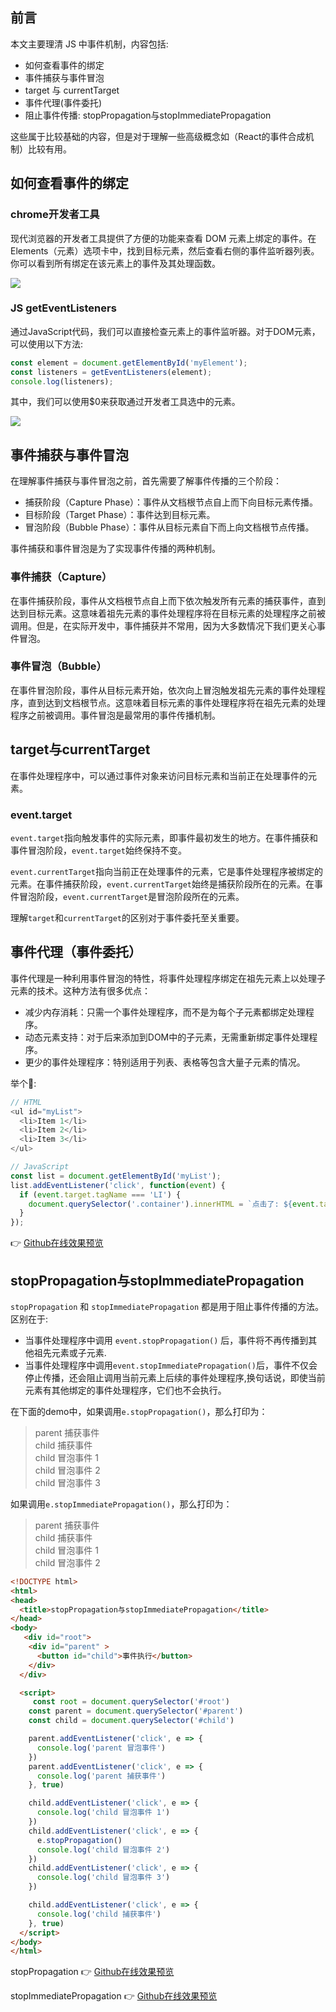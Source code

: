 ## 前言

本文主要理清 JS 中事件机制，内容包括:

- 如何查看事件的绑定
- 事件捕获与事件冒泡
- target 与 currentTarget
- 事件代理(事件委托)
- 阻止事件传播: stopPropagation与stopImmediatePropagation

这些属于比较基础的内容，但是对于理解一些高级概念如（React的事件合成机制）比较有用。

## 如何查看事件的绑定

### chrome开发者工具
现代浏览器的开发者工具提供了方便的功能来查看 DOM 元素上绑定的事件。在 Elements（元素）选项卡中，找到目标元素，然后查看右侧的事件监听器列表。你可以看到所有绑定在该元素上的事件及其处理函数。

![](https://cdn.jsdelivr.net/gh/chenxiaoyao6228/cloudimg@main/2023/js-events-inspect-with-devtools.png)

### JS getEventListeners

通过JavaScript代码，我们可以直接检查元素上的事件监听器。对于DOM元素，可以使用以下方法:

```js
const element = document.getElementById('myElement');
const listeners = getEventListeners(element);
console.log(listeners);
```
其中，我们可以使用$0来获取通过开发者工具选中的元素。

![](https://cdn.jsdelivr.net/gh/chenxiaoyao6228/cloudimg@main/2023/js-events-inspect-with-getEventListeners.png)

## 事件捕获与事件冒泡

在理解事件捕获与事件冒泡之前，首先需要了解事件传播的三个阶段：

- 捕获阶段（Capture Phase）：事件从文档根节点自上而下向目标元素传播。
- 目标阶段（Target Phase）：事件达到目标元素。
- 冒泡阶段（Bubble Phase）：事件从目标元素自下而上向文档根节点传播。

事件捕获和事件冒泡是为了实现事件传播的两种机制。

### 事件捕获（Capture）

在事件捕获阶段，事件从文档根节点自上而下依次触发所有元素的捕获事件，直到达到目标元素。这意味着祖先元素的事件处理程序将在目标元素的处理程序之前被调用。但是，在实际开发中，事件捕获并不常用，因为大多数情况下我们更关心事件冒泡。

### 事件冒泡（Bubble）

在事件冒泡阶段，事件从目标元素开始，依次向上冒泡触发祖先元素的事件处理程序，直到达到文档根节点。这意味着目标元素的事件处理程序将在祖先元素的处理程序之前被调用。事件冒泡是最常用的事件传播机制。

## target与currentTarget
在事件处理程序中，可以通过事件对象来访问目标元素和当前正在处理事件的元素。

### event.target
`event.target`指向触发事件的实际元素，即事件最初发生的地方。在事件捕获和事件冒泡阶段，`event.target`始终保持不变。

`event.currentTarget`指向当前正在处理事件的元素，它是事件处理程序被绑定的元素。在事件捕获阶段，`event.currentTarget`始终是捕获阶段所在的元素。在事件冒泡阶段，`event.currentTarget`是冒泡阶段所在的元素。

理解`target`和`currentTarget`的区别对于事件委托至关重要。

## 事件代理（事件委托）
事件代理是一种利用事件冒泡的特性，将事件处理程序绑定在祖先元素上以处理子元素的技术。这种方法有很多优点：

- 减少内存消耗：只需一个事件处理程序，而不是为每个子元素都绑定处理程序。
- 动态元素支持：对于后来添加到DOM中的子元素，无需重新绑定事件处理程序。
- 更少的事件处理程序：特别适用于列表、表格等包含大量子元素的情况。

举个🌰: 
```js
// HTML
<ul id="myList">
  <li>Item 1</li>
  <li>Item 2</li>
  <li>Item 3</li>
</ul>

// JavaScript
const list = document.getElementById('myList');
list.addEventListener('click', function(event) {
  if (event.target.tagName === 'LI') {
    document.querySelector('.container').innerHTML = `点击了: ${event.target.textContent}`
  }
});
```
👉 [Github在线效果预览](https://chenxiaoyao6228.github.io/html-preview/?https://github.com/chenxiaoyao6228/fe-notes/blob/main/Javascript/_demos/event-bubble-capture/delegate.html)

## stopPropagation与stopImmediatePropagation
`stopPropagation` 和 `stopImmediatePropagation` 都是用于阻止事件传播的方法。区别在于:
- 当事件处理程序中调用 `event.stopPropagation()` 后，事件将不再传播到其他祖先元素或子元素.
- 当事件处理程序中调用`event.stopImmediatePropagation()`后，事件不仅会停止传播，还会阻止调用当前元素上后续的事件处理程序,换句话说，即使当前元素有其他绑定的事件处理程序，它们也不会执行。

在下面的demo中，如果调用`e.stopPropagation()`，那么打印为：        
>parent 捕获事件       
child 捕获事件       
child 冒泡事件 1       
child 冒泡事件 2       
child 冒泡事件 3       


如果调用`e.stopImmediatePropagation()`，那么打印为：       
>parent 捕获事件       
child 捕获事件      
child 冒泡事件 1       
child 冒泡事件 2       

```html
<!DOCTYPE html>
<html>
<head>
  <title>stopPropagation与stopImmediatePropagation</title>
</head>
<body>
   <div id="root">
    <div id="parent" >
      <button id="child">事件执行</button>
    </div>
  </div>

  <script>
     const root = document.querySelector('#root')
    const parent = document.querySelector('#parent')
    const child = document.querySelector('#child')

    parent.addEventListener('click', e => {
      console.log('parent 冒泡事件')
    })
    parent.addEventListener('click', e => {
      console.log('parent 捕获事件')
    }, true)

    child.addEventListener('click', e => {
      console.log('child 冒泡事件 1')
    })
    child.addEventListener('click', e => {
      e.stopPropagation()
      console.log('child 冒泡事件 2')
    })
    child.addEventListener('click', e => {
      console.log('child 冒泡事件 3')
    })

    child.addEventListener('click', e => {
      console.log('child 捕获事件')
    }, true)
  </script>
</body>
</html>
```

stopPropagation 👉 [Github在线效果预览](https://chenxiaoyao6228.github.io/html-preview/?https://github.com/chenxiaoyao6228/fe-notes/blob/main/Javascript/_demos/event-bubble-capture/stopPropagation.html)

stopImmediatePropagation 👉 [Github在线效果预览](https://chenxiaoyao6228.github.io/html-preview/?https://github.com/chenxiaoyao6228/fe-notes/blob/main/Javascript/_demos/event-bubble-capture/stopImmediatePropagation.html)
